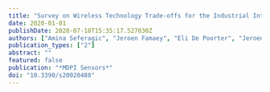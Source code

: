 ```yaml
---
title: "Survey on Wireless Technology Trade-offs for the Industrial Internet of Things"
date: 2020-01-01
publishDate: 2020-07-18T15:35:17.527030Z
authors: ["Amina Seferagic", "Jeroen Famaey", "Eli De Poorter", "Jeroen Hoebeke"]
publication_types: ["2"]
abstract: ""
featured: false
publication: "*MDPI Sensors*"
doi: "10.3390/s20020488"
---
```


